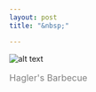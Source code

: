 ```yaml
---
layout: post
title: "&nbsp;"

---
```

![alt text](https://jonkalev.s3.us-west-2.amazonaws.com/20230128-Haglers.jpg)
<p style="color: grey; font-size: 16px;">Hagler's Barbecue</p>
